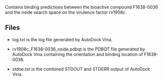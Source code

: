 Contains binding predictions between the bioactive compound F1638-0036 and the nside search space on the virulence factor rv1908c.

## Files

- log.txt is the log file generated by AutoDock Vina.

- rv1908c_F1638-0036_nside.pdbqt is the PDBQT file generated by AutoDock Vina containing the orientation and binding location of F1638-0036.

- stdoe.txt is the combined STDOUT and STDERR output of AutoDock Vina.

